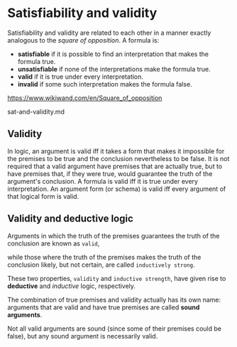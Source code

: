 # Satisfiability and validity

Satisfiability and validity are related to each other in a manner exactly analogous to the _square of opposition_. A formula is:
- **satisfiable** if it is possible to find an interpretation that makes the formula true.
- **unsatisfiable** if none of the interpretations make the formula true.
- **valid** if it is true under every interpretation.
- **invalid** if some such interpretation makes the formula false.

https://www.wikiwand.com/en/Square_of_opposition

sat-and-validity.md

## Validity
In logic, an argument is valid iff it takes a form that makes it impossible for the premises to be true and the conclusion nevertheless to be false.
It is not required that a valid argument have premises that are actually true, but to have premises that, if they were true, would guarantee the truth of the argument's conclusion.
A formula is valid iff it is true under every interpretation.
An argument form (or schema) is valid iff every argument of that logical form is valid.

## Validity and deductive logic
Arguments in which the truth of the premises guarantees the truth of the conclusion are known as `valid`, 

while those where the truth of the premises makes the truth of the conclusion likely, but not certain, are called `inductively strong`.

These two properties, `validity` and `inductive strength`, have given rise to __deductive__ and _inductive_ logic, respectively.

The combination of true premises and validity actually has its own name: arguments that are valid and have true premises are called __sound arguments__.

Not all valid arguments are sound (since some of their premises could be false), but any sound argument is necessarily valid.
